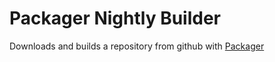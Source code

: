 Packager Nightly Builder
========================

Downloads and builds a repository from github with [Packager](https://github.com/kamicane/packager)
